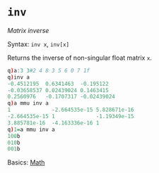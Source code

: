 # `inv`



_Matrix inverse_

Syntax: `inv x`, `inv[x]`

Returns the inverse of non-singular float matrix `x`.

```q
q)a:3 3#2 4 8 3 5 6 0 7 1f
q)inv a
-0.4512195  0.6341463  -0.195122
-0.03658537 0.02439024 0.1463415
0.2560976   -0.1707317 -0.02439024
q)a mmu inv a
1             -2.664535e-15 5.828671e-16
-2.664535e-15 1             -1.19349e-15
3.885781e-16  -4.163336e-16 1
q)1=a mmu inv a
100b
010b
001b
```


<i class="far fa-hand-point-right"></i>
Basics: [Math](../basics/math.md)